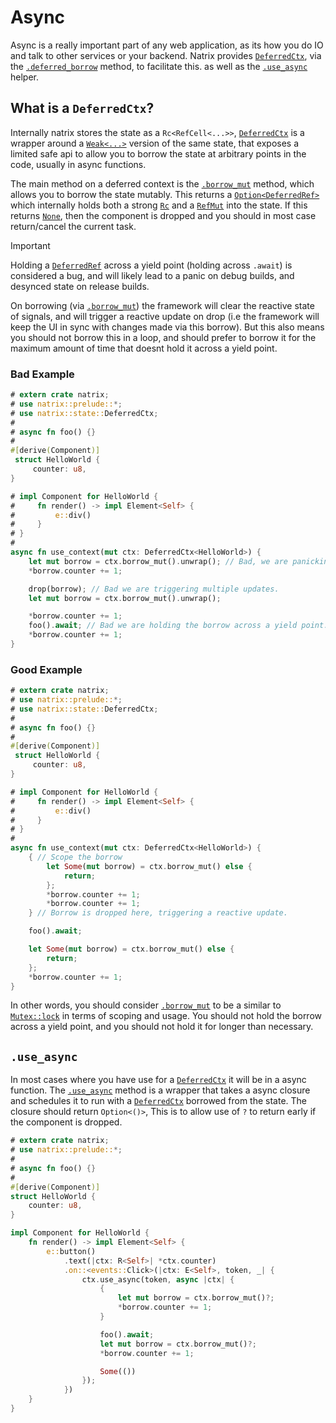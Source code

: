 # Async

Async is a really important part of any web application, as its how you do IO and talk to other services or your backend.
Natrix provides [`DeferredCtx`](state::DeferredCtx), via the [`.deferred_borrow`](state::State::deferred_borrow) method, to facilitate this. as well as the [`.use_async`](state::State::use_async) helper.

## What is a `DeferredCtx`?

Internally natrix stores the state as a `Rc<RefCell<...>>`, [`DeferredCtx`](state::DeferredCtx) is a wrapper around a [`Weak<...>`](std::rc::Weak) version of the same state, that exposes a limited safe api to allow you to borrow the state at arbitrary points in the code, usually in async functions.

The main method on a deferred context is the [`.borrow_mut`](state::DeferredCtx::borrow_mut) method, which allows you to borrow the state mutably. This returns a [`Option<DeferredRef>`](state::DeferredRef) which internally holds both a strong [`Rc`](std::rc::Rc) and a [`RefMut`](std::cell::RefMut) into the state.
If this returns [`None`](std::option::Option::None), then the component is dropped and you should in most case return/cancel the current task.

> [!IMPORTANT]
> Holding a [`DeferredRef`](state::DeferredRef) across a yield point (holding across `.await`) is considered a bug, and will likely lead to a panic on debug builds, and desynced state on release builds.

On borrowing (via [`.borrow_mut`](state::DeferredCtx::borrow_mut)) the framework will clear the reactive state of signals, and will trigger a reactive update on drop (i.e the framework will keep the UI in sync with changes made via this borrow). But this also means you should not borrow this in a loop, and should prefer to borrow it for the maximum amount of time that doesnt hold it across a yield point.

### Bad Example

```rust
# extern crate natrix;
# use natrix::prelude::*;
# use natrix::state::DeferredCtx;
#
# async fn foo() {}
#
#[derive(Component)]
 struct HelloWorld {
     counter: u8,
}

# impl Component for HelloWorld {
#     fn render() -> impl Element<Self> {
#         e::div()
#     }
# }
#
async fn use_context(mut ctx: DeferredCtx<HelloWorld>) {
    let mut borrow = ctx.borrow_mut().unwrap(); // Bad, we are panicking instead of returning.
    *borrow.counter += 1;

    drop(borrow); // Bad we are triggering multiple updates.
    let mut borrow = ctx.borrow_mut().unwrap();

    *borrow.counter += 1;
    foo().await; // Bad we are holding the borrow across a yield point.
    *borrow.counter += 1;
}
```

### Good Example

```rust
# extern crate natrix;
# use natrix::prelude::*;
# use natrix::state::DeferredCtx;
#
# async fn foo() {}
#
#[derive(Component)]
 struct HelloWorld {
     counter: u8,
}

# impl Component for HelloWorld {
#     fn render() -> impl Element<Self> {
#         e::div()
#     }
# }
#
async fn use_context(mut ctx: DeferredCtx<HelloWorld>) {
    { // Scope the borrow
        let Some(mut borrow) = ctx.borrow_mut() else {
            return;
        };
        *borrow.counter += 1;
        *borrow.counter += 1;
    } // Borrow is dropped here, triggering a reactive update.

    foo().await;

    let Some(mut borrow) = ctx.borrow_mut() else {
        return;
    };
    *borrow.counter += 1;
}
```

In other words, you should consider [`.borrow_mut`](state::DeferredCtx::borrow_mut) to be a similar to [`Mutex::lock`](std::sync::Mutex::lock) in terms of scoping and usage. You should not hold the borrow across a yield point, and you should not hold it for longer than necessary.

## `.use_async`

In most cases where you have use for a [`DeferredCtx`](state::DeferredCtx) it will be in a async function.
The [`.use_async`](state::State::use_async) method is a wrapper that takes a async closure and schedules it to run with a [`DeferredCtx`](state::DeferredCtx) borrowed from the state. The closure should return `Option<()>`, This is to allow use of `?` to return early if the component is dropped.

```rust
# extern crate natrix;
# use natrix::prelude::*;
#
# async fn foo() {}
#
#[derive(Component)]
struct HelloWorld {
    counter: u8,
}

impl Component for HelloWorld {
    fn render() -> impl Element<Self> {
        e::button()
            .text(|ctx: R<Self>| *ctx.counter)
            .on::<events::Click>(|ctx: E<Self>, token, _| {
                ctx.use_async(token, async |ctx| {
                    {
                        let mut borrow = ctx.borrow_mut()?;
                        *borrow.counter += 1;
                    }

                    foo().await;
                    let mut borrow = ctx.borrow_mut()?;
                    *borrow.counter += 1;

                    Some(())
                });
            })
    }
}
```
